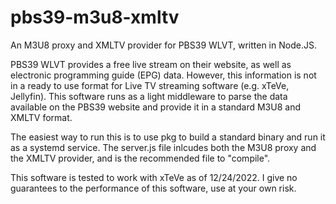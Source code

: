 # pbs39-m3u8-xmltv
An M3U8 proxy and XMLTV provider for PBS39 WLVT, written in Node.JS.

PBS39 WLVT provides a free live stream on their website, as well as electronic programming guide (EPG) data. However, this information is not in a ready to use format for Live TV streaming software (e.g. xTeVe, Jellyfin). This software runs as a light middleware to parse the data available on the PBS39 website and provide it in a standard M3U8 and XMLTV format.

The easiest way to run this is to use pkg to build a standard binary and run it as a systemd service. The server.js file inlcudes both the M3U8 proxy and the XMLTV provider, and is the recommended file to "compile".

This software is tested to work with xTeVe as of 12/24/2022. I give no guarantees to the performance of this software, use at your own risk.
